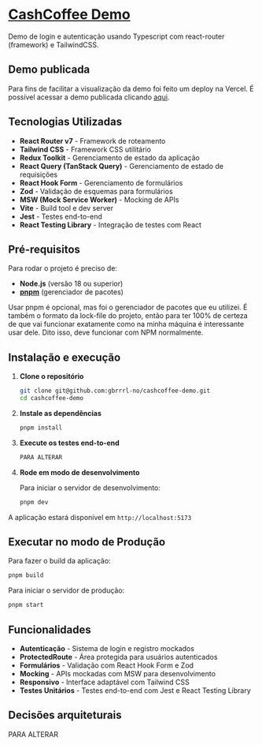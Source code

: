 # [CashCoffee Demo](https://https://cashcoffee-demo.vercel.app/)

Demo de login e autenticação usando Typescript com react-router (framework) e TailwindCSS.

## Demo publicada
Para fins de facilitar a visualização da demo foi feito um deploy na Vercel. É possível acessar a demo publicada clicando [aqui](https://https://cashcoffee-demo.vercel.app/).

## Tecnologias Utilizadas

- **React Router v7** - Framework de roteamento
- **Tailwind CSS** - Framework CSS utilitário
- **Redux Toolkit** - Gerenciamento de estado da aplicação
- **React Query (TanStack Query)** - Gerenciamento de estado de requisições
- **React Hook Form** - Gerenciamento de formulários
- **Zod** - Validação de esquemas para formulários
- **MSW (Mock Service Worker)** - Mocking de APIs
- **Vite** - Build tool e dev server
- **Jest** - Testes end-to-end
- **React Testing Library** - Integração de testes com React

## Pré-requisitos

Para rodar o projeto é preciso de:

- **Node.js** (versão 18 ou superior)
- **[pnpm](https://pnpm.io)** (gerenciador de pacotes)

Usar pnpm é opcional, mas foi o gerenciador de pacotes que eu utilizei. É também o formato da lock-file do projeto, então para ter 100% de certeza de que vai funcionar exatamente como na minha máquina é interessante usar dele. Dito isso, deve funcionar com NPM normalmente.

## Instalação e execução

1. **Clone o repositório**
   ```bash
   git clone git@github.com:gbrrrl-no/cashcoffee-demo.git
   cd cashcoffee-demo
   ```

2. **Instale as dependências**
   ```bash
   pnpm install
   ```

3. **Execute os testes end-to-end**
   ```bash
   PARA ALTERAR
   ```

4. **Rode em modo de desenvolvimento**

   Para iniciar o servidor de desenvolvimento:

   ```bash
   pnpm dev
   ```

A aplicação estará disponível em `http://localhost:5173`

## Executar no modo de Produção

Para fazer o build da aplicação:

```bash
pnpm build
```

Para iniciar o servidor de produção:

```bash
pnpm start
```

## Funcionalidades

- **Autenticação** - Sistema de login e registro mockados
- **ProtectedRoute** - Área protegida para usuários autenticados
- **Formulários** - Validação com React Hook Form e Zod
- **Mocking** - APIs mockadas com MSW para desenvolvimento
- **Responsivo** - Interface adaptável com Tailwind CSS
- **Testes Unitários** - Testes end-to-end com Jest e React Testing Library

## Decisões arquiteturais

PARA ALTERAR